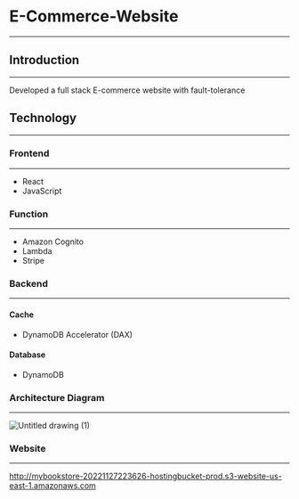 # E-Commerce-Website
---
## Introduction
---
Developed a full stack E-commerce website with fault-tolerance
## Technology
---
### Frontend
---
- React
- JavaScript
### Function
---
- Amazon Cognito
- Lambda
- Stripe
### Backend
---
#### Cache
- DynamoDB Accelerator (DAX)
#### Database
- DynamoDB
### Architecture Diagram
---
![Untitled drawing (1)](https://user-images.githubusercontent.com/91507316/202379541-bb2b7f31-ba14-4cbd-ae8f-1fcce2fdb340.png)
### Website
---
http://mybookstore-20221127223626-hostingbucket-prod.s3-website-us-east-1.amazonaws.com
